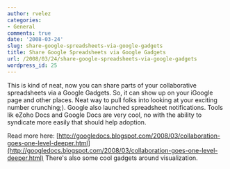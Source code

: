 ```yaml
---
author: rvelez
categories:
- General
comments: true
date: '2008-03-24'
slug: share-google-spreadsheets-via-google-gadgets
title: Share Google Spreadsheets via Google Gadgets
url: /2008/03/24/share-google-spreadsheets-via-google-gadgets
wordpress_id: 25
---
```



This is kind of neat, now you can share parts of your collaborative spreadsheets via a Google Gadgets. So, it can show up on your iGoogle page and other places. Neat way to pull folks into looking at your exciting number crunching;). Google also launched spreadsheet notifications. Tools lik eZoho Docs and Google Docs are very cool, no with the ability to syndicate more easily that should help adoption.

 

Read more here: [http://googledocs.blogspot.com/2008/03/collaboration-goes-one-level-deeper.html](http://googledocs.blogspot.com/2008/03/collaboration-goes-one-level-deeper.html) There's also some cool gadgets around visualization. 
